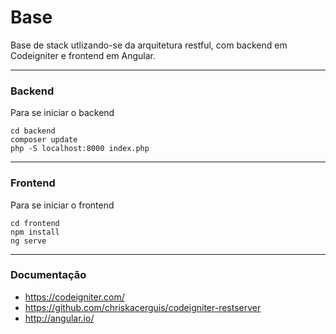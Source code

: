 # Base
Base de stack utlizando-se da arquitetura restful, com backend em Codeigniter e frontend em Angular.

---------

### Backend
Para se iniciar o backend
```
cd backend 
composer update
php -S localhost:8000 index.php
```

---------

### Frontend
Para se iniciar o frontend
```
cd frontend 
npm install
ng serve
```

---------

### Documentação

- https://codeigniter.com/
- https://github.com/chriskacerguis/codeigniter-restserver
- http://angular.io/
